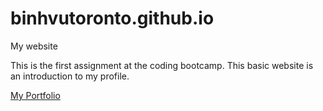 # binhvutoronto.github.io
My website

This is the first assignment at the coding bootcamp. This basic website is an introduction to my profile.

[My Portfolio](https://binhvutoronto.github.io/)
